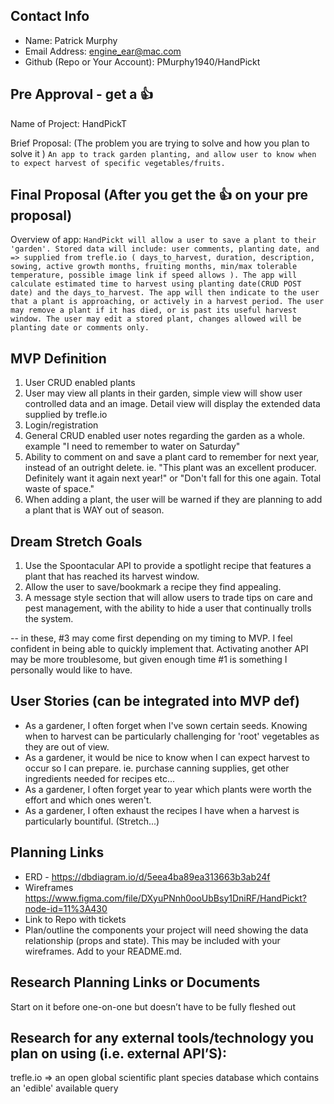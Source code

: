 ## Contact Info 
* Name: Patrick Murphy
* Email Address: engine_ear@mac.com
* Github (Repo or Your Account): PMurphy1940/HandPickt

## Pre Approval - get a 👍
Name of Project: HandPickT

Brief Proposal: (The problem you are trying to solve and how you plan to solve it ) 
`An app to track garden planting, and allow user to know when to expect harvest of specific vegetables/fruits.`


## Final Proposal (After you get the 👍 on your pre proposal)

Overview of app: 
`HandPickt will allow a user to save a plant to their 'garden'. Stored data will include: user comments, planting date, and => supplied from trefle.io ( days_to_harvest, duration, description, sowing, active growth months, fruiting months, min/max tolerable temperature, possible image link if speed allows ). The app will calculate estimated time to harvest using planting date(CRUD POST date) and the days_to_harvest. The app will then indicate to the user that a plant is approaching, or actively in a harvest period. The user may remove a plant if it has died, or is past its useful harvest window. The user may edit a stored plant, changes allowed will be planting date or comments only.`





## MVP Definition
1. User CRUD enabled plants
2. User may view all plants in their garden, simple view will show user controlled data and an image. Detail view will display the extended data supplied by trefle.io
3. Login/registration
4. General CRUD enabled user notes regarding the garden as a whole. example "I need to remember to water on Saturday"
5. Ability to comment on and save a plant card to remember for next year, instead of an outright delete. ie. "This plant was an excellent producer. Definitely want it again next year!" or "Don't fall for this one again. Total waste of space."
6. When adding a plant, the user will be warned if they are planning to add a plant that is WAY out of season.


## Dream Stretch Goals
1. Use the Spoontacular API to provide a spotlight recipe that features a plant that has reached its harvest window.
2. Allow the user to save/bookmark a recipe they find appealing.
3. A message style section that will allow users to trade tips on care and pest management, with the ability to hide a user that continually trolls the system.

-- in these, #3 may come first depending on my timing to MVP. I feel confident in being able to quickly implement that. Activating another API may be more troublesome, but given enough time #1 is something I personally would like to have.

## User Stories (can be integrated into MVP def)
* As a gardener, I often forget when I've sown certain seeds. Knowing when to harvest can be particularly challenging for 'root' vegetables as they are out of view.
* As a gardener, it would be nice to know when I can expect harvest to occur so I can prepare. ie. purchase canning supplies, get other ingredients needed for recipes etc...
* As a gardener, I often forget year to year which plants were worth the effort and which ones weren't.
* As a gardener, I often exhaust the recipes I have when a harvest is particularly bountiful. (Stretch...) 


## Planning Links
* ERD - https://dbdiagram.io/d/5eea4ba89ea313663b3ab24f
* Wireframes https://www.figma.com/file/DXyuPNnh0ooUbBsy1DniRF/HandPickt?node-id=11%3A430
* Link to Repo with tickets
* Plan/outline the components your project will need showing the data relationship (props and state). This may be included with your wireframes. Add to your README.md.

## Research Planning Links or Documents 
Start on it before one-on-one but doesn’t have to be fully fleshed out

## Research for any external tools/technology you plan on using (i.e. external API’S): 

trefle.io => an open global scientific plant species database which contains an 'edible' available query

